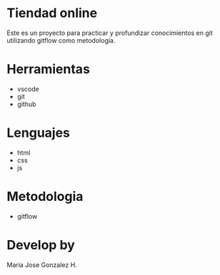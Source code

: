 # Tiendad online
Este es un proyecto para practicar y profundizar conocimientos en git utilizando gitflow como metodologia.

# Herramientas
* vscode
* git
* github

# Lenguajes
* html
* css
* js

# Metodologia
* gitflow

# Develop by
Maria Jose Gonzalez H.
